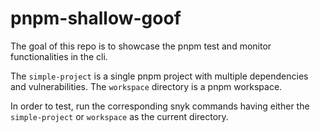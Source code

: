 # pnpm-shallow-goof

The goal of this repo is to showcase the pnpm test and monitor functionalities in the cli.

The `simple-project` is a single pnpm project with multiple dependencies and vulnerabilities.
The `workspace` directory is a pnpm workspace.

In order to test, run the corresponding snyk commands having either the `simple-project` or `workspace` as the current directory.
